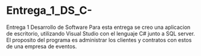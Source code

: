 # Entrega_1_DS_C-

Entrega 1 Desarrollo de Software 
Para esta entrega se creo una aplicacion de escritorio, utilizando Visual Studio con el lenguaje C# junto a SQL server.
El proposito del programa es administrar los clientes y contratos con estos de una empresa de eventos.
